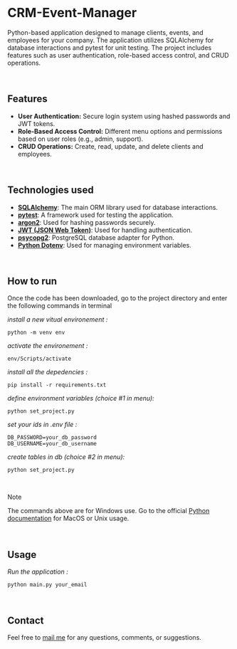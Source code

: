 <br>

# CRM-Event-Manager
 
Python-based application designed to manage clients, events, and employees for your company. The application utilizes SQLAlchemy for database interactions and pytest for unit testing. The project includes features such as user authentication, role-based access control, and CRUD operations.

<br>

## Features

- **User Authentication:** Secure login system using hashed passwords and JWT tokens.
- **Role-Based Access Control:** Different menu options and permissions based on user roles (e.g., admin, support).
- **CRUD Operations:** Create, read, update, and delete clients and employees.

<br>

## Technologies used

- **[SQLAlchemy](https://www.sqlalchemy.org/)**: The main ORM library used for database interactions.
- **[pytest](https://pytest.org/)**: A framework used for testing the application.
- **[argon2](https://argon2-cffi.readthedocs.io/en/stable/)**: Used for hashing passwords securely.
- **[JWT (JSON Web Token)](https://jwt.io/)**: Used for handling authentication.
- **[psycopg2](https://www.psycopg.org/)**: PostgreSQL database adapter for Python.
- **[Python Dotenv](https://github.com/theskumar/python-dotenv)**: Used for managing environment variables.

<br>

## How to run
Once the code has been downloaded, go to the project directory and enter the following commands in terminal

*install a new vitual environement :*
```
python -m venv env
```
*activate the environement :*
```
env/Scripts/activate
``` 
*install all the depedencies :*
```
pip install -r requirements.txt
```

*define environment variables (choice #1 in menu):*
```
python set_project.py
```

*set your ids in .env file :*
```
DB_PASSWORD=your_db_password
DB_USERNAME=your_db_username
```

*create tables in db (choice #2 in menu):*
```
python set_project.py
```

<br>

> [!NOTE]
> The commands above are for Windows use. Go to the official [Python documentation](https://docs.python.org/3/tutorial/venv.html) for MacOS or Unix usage.

<br>

## Usage

*Run the application :*
```
python main.py your_email
```
<br>

## Contact
Feel free to [mail me](mailto:mas.ste@gmail.com) for any questions, comments, or suggestions.
